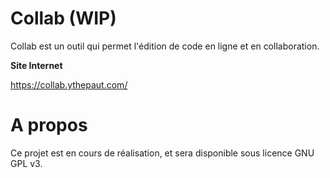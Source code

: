 # Collab (WIP)

Collab est un outil qui permet l'édition de code en ligne et en collaboration.

**Site Internet**

https://collab.ythepaut.com/


# A propos

Ce projet est en cours de réalisation, et sera disponible sous licence GNU GPL v3.

